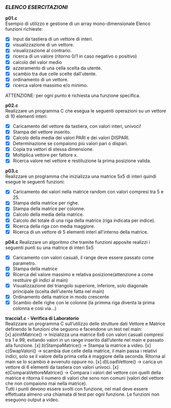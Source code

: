 ### *ELENCO ESERCITAZIONI*

**p01.c**  
Esempio di utilizzo e gestione di un array mono-dimensionale
   Elenco funzioni richieste:
   - [x] Input da tastiera di un vettore di interi.
   - [x] visualizzazione di un vettore.
   - [x] visualizzazione al contrario.
   - [x] ricerca di un valore (ritorno 0/1 in caso negativo o positivo)
   - [x] calcolo del valor medio
   - [x] azzeramento di una cella scelta da utente.
   - [x] scambio tra due celle scelte dall'utente.
   - [x] ordinamento di un vettore.
   - [x] ricerca valore massimo e/o minimo.
   
   ATTENZIONE:
   per ogni punto è richiesta una funzione specifica.

**p02.c**   
Realizzare un programma C che esegua le seguenti operazioni su un vettore
di 10 elementi interi:
   - [x] Caricamento del vettore da tastiera, con valori interi, univoci!
   - [x] Stampa del vettore inserito.
   - [x] Calcolo della media dei valori PARI e dei valori DISPARI.
   - [x] Determinazione se compaiono più valori pari o dispari.
   - [x] Copia tra vettori di stessa dimensione.
   - [x] Moltiplica vettore per fattore x.
   - [x] Ricerca valore nel vettore e restituzione la prima posizione valida.

**p03.c**   
Realizzare un programma che inizializza una matrice 5x5 di interi quindi esegue le seguenti funzioni:
   - [x] Caricamento dei valori nella matrice random con valori compresi tra 5 e 25.
   - [x] Stampa della matrice per righe.
   - [x] Stampa della matrice per colonne.
   - [x] Calcolo della media della matrice.
   - [x] Calcolo del totale di una riga della matrice (riga indicata per indice).
   - [x] Ricerca della riga con media maggiore.
   - [x] Ricerca di un vettore di 5 elementi interi all'interno della matrice.

**p04.c**
Realizzare un algoritmo che tramite funzioni apposite realizzi i seguenti punti su una matrice di interi 5x5
   - [x] Caricamento con valori casuali, il range deve essere passato come parametro.
   - [x] Stampa della matrice
   - [x] Ricerca del valore massimo e relativa posizione(attenzione a come restituire gli indici al main)
   - [x] Visualizzazione del triangolo superiore, inferiore, solo diagonale principale (scelta dell'utente fatta nel main)
   - [x] Ordinamento della matrice in modo crescente
   - [x] Scambio delle righe con le colonne (la primma riga diventa la prima colonna e così via...)  

**traccia1.c - Verifica di Laboratorio**  
Realizzare un programma C sull’utilizzo delle strutture dati Vettore e Matrice definendo le funzioni che seguono e facendone un test nel main:  
 [x] a)initMatrice() → Inizializza una matrice 6x6 con valori casuali compresi tra 1 e 99, evitando valori in un range inserito dall’utente nel main e passato alla funzione.
 [x] b)StampaMatrice() → Stampa la matrice a video.
 [x] c)SwapValori() → scambia due celle della matrice, il main passa i relativi indici, solo se il valore della prima cella è maggiore della seconda. Ritorna al main se lo scambio è avvenuto oppure no.
 [x] d)LoadVettore() → carica un vettore di 6 elementi da tastiera con valori univoci.
 [x] e)ComparaVettoreMatrice() → Compara i valori del vettore con quelli della matrice e ritorna il numero di valori che sono non comuni (valori del vettore che non compaiono mai nella matrice).  
Tutti i punti devono essere svolti con funzione, nel mail deve essere effettuata almeno una chiamata di test per ogni funzione. Le funzioni non eseguono output a video.

